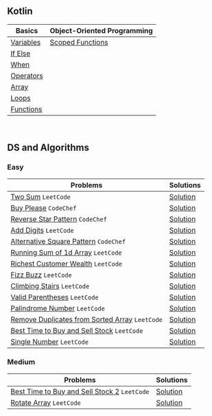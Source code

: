 ## Kotlin

| Basics                                                                                                                | Object-Oriented Programming                                                                                                      |
|-----------------------------------------------------------------------------------------------------------------------|----------------------------------------------------------------------------------------------------------------------------------|
| [Variables](https://github.com/sahuadarsh0/Kotlin-And-DataStructures/blob/master/src/main/kotlin/basics/Variables.kt) | [Scoped Functions](https://github.com/sahuadarsh0/Kotlin-And-DataStructures/blob/master/src/main/kotlin/oops/ScopedFunctions.kt) |
| [If Else](https://github.com/sahuadarsh0/Kotlin-And-DataStructures/blob/master/src/main/kotlin/basics/IfElse.kt)      |                                                                                                                                  |
| [When](https://github.com/sahuadarsh0/Kotlin-And-DataStructures/blob/master/src/main/kotlin/basics/When.kt)           |                                                                                                                                  |
| [Operators](https://github.com/sahuadarsh0/Kotlin-And-DataStructures/blob/master/src/main/kotlin/basics/Operators.kt) |                                                                                                                                  |
| [Array](https://github.com/sahuadarsh0/Kotlin-And-DataStructures/blob/master/src/main/kotlin/basics/Array.kt)         |                                                                                                                                  |
| [Loops](https://github.com/sahuadarsh0/Kotlin-And-DataStructures/blob/master/src/main/kotlin/basics/Loops.kt)         |                                                                                                                                  |
| [Functions](https://github.com/sahuadarsh0/Kotlin-And-DataStructures/blob/master/src/main/kotlin/basics/Functions.kt) |                                                                                                                                  |

<br/>

## DS and Algorithms

### Easy

| Problems                                                                                                             | Solutions                                                                                                                                               |
|----------------------------------------------------------------------------------------------------------------------|---------------------------------------------------------------------------------------------------------------------------------------------------------|
| [Two Sum](https://leetcode.com/problems/two-sum/) `LeetCode`                                                         | [Solution](https://github.com/sahuadarsh0/Kotlin-And-DataStructures/blob/master/src/main/kotlin/datastructures/easy/TwoSum.kt)                          |
| [Buy Please](https://www.codechef.com/problems/BUYPLSE) `CodeChef`                                                   | [Solution](https://github.com/sahuadarsh0/Kotlin-And-DataStructures/blob/master/src/main/kotlin/datastructures/easy/BuyPlease.kt)                       |
| [Reverse Star Pattern](https://www.codechef.com/CCSTART2/problems/REVSTRPT) `CodeChef`                               | [Solution](https://github.com/sahuadarsh0/Kotlin-And-DataStructures/blob/master/src/main/kotlin/datastructures/easy/ReverseStarPattern.kt)              |
| [Add Digits](https://leetcode.com/problems/add-digits/) `LeetCode`                                                   | [Solution](https://github.com/sahuadarsh0/Kotlin-And-DataStructures/blob/master/src/main/kotlin/datastructures/easy/AddDigits.kt)                       |
| [Alternative Square Pattern](https://www.codechef.com/CCSTART2/problems/SQALPAT) `CodeChef`                          | [Solution](https://github.com/sahuadarsh0/Kotlin-And-DataStructures/blob/master/src/main/kotlin/datastructures/easy/AlternativeSquarePattern.kt)        |
| [Running Sum of 1d Array](https://leetcode.com/problems/running-sum-of-1d-array/) `LeetCode`                         | [Solution](https://github.com/sahuadarsh0/Kotlin-And-DataStructures/blob/master/src/main/kotlin/datastructures/easy/Running-sum-of-1d-array.kt)         |
| [Richest Customer Wealth](https://leetcode.com/problems/richest-customer-wealth/) `LeetCode`                         | [Solution](https://github.com/sahuadarsh0/Kotlin-And-DataStructures/blob/master/src/main/kotlin/datastructures/easy/RichestCustomerWealth.kt)           |
| [Fizz Buzz](https://leetcode.com/problems/fizz-buzz/) `LeetCode`                                                     | [Solution](https://github.com/sahuadarsh0/Kotlin-And-DataStructures/blob/master/src/main/kotlin/datastructures/easy/FizzBuzz.kt)                        |
| [Climbing Stairs](https://leetcode.com/problems/climbing-stairs/) `LeetCode`                                         | [Solution](https://github.com/sahuadarsh0/Kotlin-And-DataStructures/blob/master/src/main/kotlin/datastructures/easy/ClimbingStairs.kt)                  |
| [Valid Parentheses](https://leetcode.com/problems/valid-parentheses/) `LeetCode`                                     | [Solution](https://github.com/sahuadarsh0/Kotlin-And-DataStructures/blob/master/src/main/kotlin/datastructures/easy/ValidParentheses.kt)                |
| [Palindrome Number](https://leetcode.com/problems/palindrome-number/) `LeetCode`                                     | [Solution](https://github.com/sahuadarsh0/Kotlin-And-DataStructures/blob/master/src/main/kotlin/datastructures/easy/PalindromeNumber.kt)                |
| [Remove Duplicates from Sorted Array](https://leetcode.com/problems/remove-duplicates-from-sorted-array/) `LeetCode` | [Solution](https://github.com/sahuadarsh0/Kotlin-And-DataStructures/blob/master/src/main/kotlin/datastructures/easy/RemoveDuplicatesFromSortedArray.kt) |
| [Best Time to Buy and Sell Stock](https://leetcode.com/problems/best-time-to-buy-and-sell-stock/) `LeetCode`         | [Solution](https://github.com/sahuadarsh0/Kotlin-And-DataStructures/blob/master/src/main/kotlin/datastructures/easy/BestTimetoBuyandSellStock.kt)       |
| [Single Number](https://leetcode.com/problems/single-number/) `LeetCode`                                             | [Solution](https://github.com/sahuadarsh0/Kotlin-And-DataStructures/blob/master/src/main/kotlin/datastructures/easy/SingleNumber.kt)                    |

### Medium

| Problems                                                                                                          | Solutions                                                                                                                                          |
|-------------------------------------------------------------------------------------------------------------------|----------------------------------------------------------------------------------------------------------------------------------------------------|
| [Best Time to Buy and Sell Stock 2](https://leetcode.com/problems/best-time-to-buy-and-sell-stock-ii/) `LeetCode` | [Solution](https://github.com/sahuadarsh0/Kotlin-And-DataStructures/blob/master/src/main/kotlin/datastructures/easy/BestTimetoBuyandSellStock2.kt) |
| [Rotate Array](https://leetcode.com/problems/rotate-array/) `LeetCode`                                            | [Solution](https://github.com/sahuadarsh0/Kotlin-And-DataStructures/blob/master/src/main/kotlin/datastructures/easy/RotateArray.kt)                |
